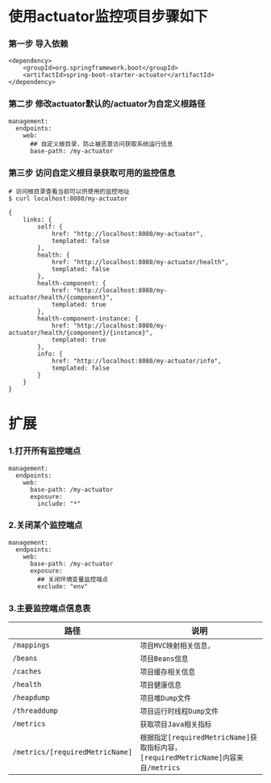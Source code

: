 # 使用actuator监控项目步骤如下
### 第一步 导入依赖
    <dependency>
        <groupId>org.springframework.boot</groupId>
        <artifactId>spring-boot-starter-actuator</artifactId>
    </dependency>
### 第二步 修改actuator默认的/actuator为自定义根路径
    management:
      endpoints:
        web:
          ## 自定义根目录，防止被恶意访问获取系统运行信息
          base-path: /my-actuator
### 第三步 访问自定义根目录获取可用的监控信息
    # 访问根目录查看当前可以供使用的监控地址 
    $ curl localhost:8080/my-actuator
    
    {
        links: {
            self: {
                href: "http://localhost:8080/my-actuator",
                templated: false
            },
            health: {
                href: "http://localhost:8080/my-actuator/health",
                templated: false
            },
            health-component: {
                href: "http://localhost:8080/my-actuator/health/{component}",
                templated: true
            },
            health-component-instance: {
                href: "http://localhost:8080/my-actuator/health/{component}/{instance}",
                templated: true
            },
            info: {
                href: "http://localhost:8080/my-actuator/info",
                templated: false
            }
        }
    }   

# 扩展
### 1.打开所有监控端点
    management:
      endpoints:
        web:
          base-path: /my-actuator
          exposure:
            include: "*"   
   
### 2.关闭某个监控端点
    management:
      endpoints:
        web:
          base-path: /my-actuator
          exposure:
            ## 关闭环境变量监控端点
            exclude: "env"   
   
### 3.主要监控端点信息表
   |路径|说明|
   |-----| -----|
   |`/mappings`|`项目MVC映射相关信息，`|
   |`/beans`|`项目Beans信息`|
   |`/caches`|`项目缓存相关信息`|
   |`/health`|`项目健康信息`|
   |`/heapdump`|`项目堆Dump文件`|
   |`/threaddump`|`项目运行时线程Dump文件`|
   |`/metrics`|`获取项目Java相关指标`|
   |`/metrics/[requiredMetricName]`|`根据指定[requiredMetricName]获取指标内容，[requiredMetricName]内容来自/metrics`|